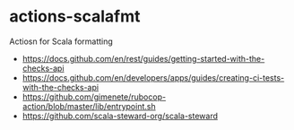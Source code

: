 # actions-scalafmt
Actiosn for Scala formatting

- https://docs.github.com/en/rest/guides/getting-started-with-the-checks-api
- https://docs.github.com/en/developers/apps/guides/creating-ci-tests-with-the-checks-api
- https://github.com/gimenete/rubocop-action/blob/master/lib/entrypoint.sh
- https://github.com/scala-steward-org/scala-steward
